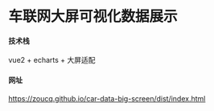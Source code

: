 # 车联网大屏可视化数据展示 

#### 技术栈
vue2 + echarts + 大屏适配

#### 网址
https://zoucq.github.io/car-data-big-screen/dist/index.html

